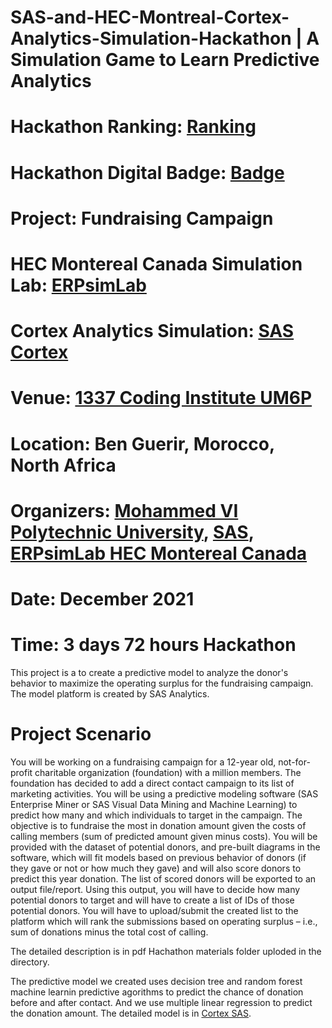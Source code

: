 # SAS-and-HEC-Montreal-Cortex-Analytics-Simulation-Hackathon | A Simulation Game to Learn Predictive Analytics
# Hackathon Ranking: [Ranking](https://drive.google.com/file/d/1JGM6tbJdNf5l0ACu3kKvXC2jYBU4oALv/view?usp=sharing)
# Hackathon Digital Badge: [Badge](https://www.credly.com/badges/c95fbdc1-49fd-416d-8f59-3e45b926e7b6/linked_in)
# Project: Fundraising Campaign
# HEC Montereal Canada Simulation Lab: [ERPsimLab](http://erpsim.hec.ca/)
# Cortex Analytics Simulation: [SAS Cortex](https://www.sas.com/fr_ch/training/programs/cortex-analytics-simulation-game.html)
# Venue: [1337 Coding Institute UM6P](https://1337.ma/en/)
# Location: Ben Guerir, Morocco, North Africa
# Organizers: [Mohammed VI Polytechnic University](https://um6p.ma/), [SAS](https://www.sas.com/fr_ch/training/programs/cortex-analytics-simulation-game.html), [ERPsimLab HEC Montereal Canada](http://erpsim.hec.ca/)
# Date: December 2021 
# Time: 3 days 72 hours Hackathon

This project is a  to create a predictive model to analyze the donor's behavior to maximize the operating surplus for the fundraising campaign. The model platform is created by SAS Analytics.

# Project Scenario
You will be working on a fundraising campaign for a 12-year old, not-for-profit charitable organization (foundation) with a million members. The foundation has decided to add a direct contact
campaign to its list of marketing activities. You will be using a predictive modeling software
(SAS Enterprise Miner or SAS Visual Data Mining and Machine Learning) to predict how many
and which individuals to target in the campaign. The objective is to fundraise the most in donation amount given the costs of calling members (sum of predicted amount given minus costs).
You will be provided with the dataset of potential donors, and pre-built diagrams in the software,
which will fit models based on previous behavior of donors (if they gave or not or how much they
gave) and will also score donors to predict this year donation. The list of scored donors will be exported to an output file/report.
Using this output, you will have to decide how many potential donors to target and will have to create a list of IDs of those potential donors. You will have to upload/submit the created list to the platform which will rank the submissions based on operating surplus – i.e., sum of donations minus
the total cost of calling. 

The detailed description is in pdf Hachathon materials folder uploded in the directory.

The predictive model we created uses decision tree and random forest machine learnin predictive agorithms to predict the chance of donation before and after contact. And we use multiple linear regression to predict the donation amount. The detailed model is in [Cortex SAS](https://www.sas.com/fr_ch/training/programs/cortex-analytics-simulation-game.html).
